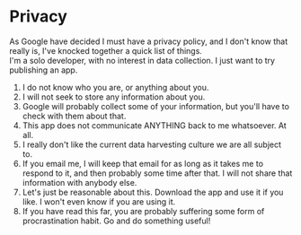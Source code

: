 # Privacy
As Google have decided I must have a privacy policy, and I don't know that really is, I've knocked together a quick list of things.  
I'm a solo developer, with no interest in data collection.  I just want to try publishing an app.  

1. I do not know who you are, or anything about you.
2. I will not seek to store any information about you.
3. Google will probably collect some of your information, but you'll have to check with them about that.
4. This app does not communicate ANYTHING back to me whatsoever.  At all.
5. I really don't like the current data harvesting culture we are all subject to.
6. If you email me, I will keep that email for as long as it takes me to respond to it, and then probably some time after that.  I will not share that information with anybody else.
7. Let's just be reasonable about this.  Download the app and use it if you like.  I won't even know if you are using it.
8. If you have read this far, you are probably suffering some form of procrastination habit.  Go and do something useful!
